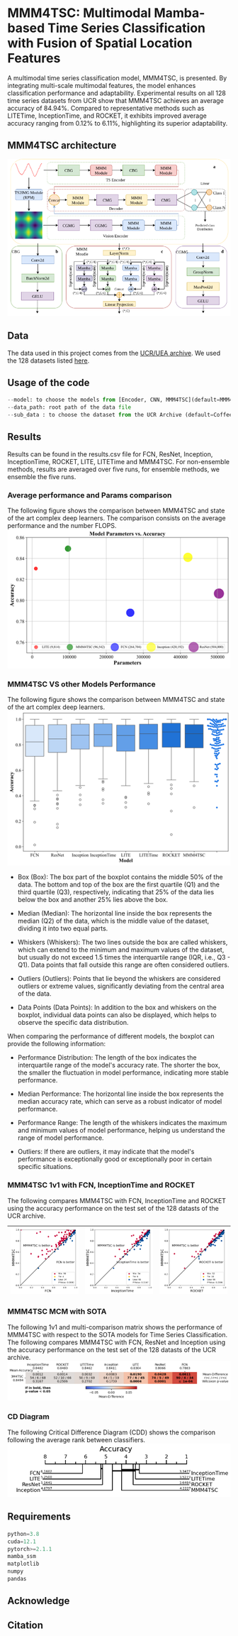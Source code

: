 # MMM4TSC: Multimodal Mamba-based Time Series Classification with Fusion of Spatial Location Features
A multimodal time series classification model, MMM4TSC, is presented. By integrating multi-scale multimodal features, the model enhances classification performance and adaptability. Experimental results on all 128 time series datasets from UCR show that MMM4TSC achieves an average accuracy of 84.94\%. Compared to representative methods such as LITETime, InceptionTime, and ROCKET, it exhibits improved average accuracy ranging from 0.12\% to 6.11\%, highlighting its superior adaptability.
## MMM4TSC architecture
![alt text](vision/archi_mmm4tsc.png)

## Data
The data used in this project comes from the [UCR/UEA archive](http://timeseriesclassification.com/TSC.zip). 
We used the 128 datasets listed [here](https://www.cs.ucr.edu/%7Eeamonn/time_series_data_2018/).
## Usage of the code
```python
--model: to choose the models from [Encoder, CNN, MMM4TSC](default=MMM4TSC)
--data_path: root path of the data file
--sub_data : to choose the dataset from the UCR Archive (default=Coffee)
```
## Results
Results can be found in the results.csv file for FCN, ResNet, Inception, InceptionTime, ROCKET, LITE, LITETime and MMM4TSC. For non-ensemble methods, results are averaged over five runs, for ensemble methods, we ensemble the five runs.
### Average performance and Params comparison
The following figure shows the comparison between MMM4TSC and state of the art complex deep learners. The comparison consists on the average performance and the number FLOPS.
![alt text](vision/acc_params.svg)
### MMM4TSC VS other Models Performance 
The following figure shows the comparison between MMM4TSC and state of the art complex deep learners. 
![alt text](vision/all_performance.svg)
* Box (Box): The box part of the boxplot contains the middle 50% of the data. The bottom and top of the box are the first quartile (Q1) and the third quartile (Q3), respectively, indicating that 25% of the data lies below the box and another 25% lies above the box.

* Median (Median): The horizontal line inside the box represents the median (Q2) of the data, which is the middle value of the dataset, dividing it into two equal parts.

* Whiskers (Whiskers): The two lines outside the box are called whiskers, which can extend to the minimum and maximum values of the dataset, but usually do not exceed 1.5 times the interquartile range (IQR, i.e., Q3 - Q1). Data points that fall outside this range are often considered outliers.

* Outliers (Outliers): Points that lie beyond the whiskers are considered outliers or extreme values, significantly deviating from the central area of the data.

* Data Points (Data Points): In addition to the box and whiskers on the boxplot, individual data points can also be displayed, which helps to observe the specific data distribution.

When comparing the performance of different models, the boxplot can provide the following information:

* Performance Distribution: The length of the box indicates the interquartile range of the model's accuracy rate. The shorter the box, the smaller the fluctuation in model performance, indicating more stable performance.

* Median Performance: The horizontal line inside the box represents the median accuracy rate, which can serve as a robust indicator of model performance.

* Performance Range: The length of the whiskers indicates the maximum and minimum values of model performance, helping us understand the range of model performance.

* Outliers: If there are outliers, it may indicate that the model's performance is exceptionally good or exceptionally poor in certain specific situations.
### MMM4TSC 1v1 with FCN, InceptionTime and ROCKET
The following compares MMM4TSC with FCN, InceptionTime and ROCKET using the accuracy performance on the test set of the 128 datasts of the UCR archive.

| ![alt text](pic/3M4TSC_FCN.svg) | ![alt text](pic/3M4TSC_InceptionTime.svg) |![alt text](pic/3M4TSC_ROCKET.svg)|
| --- | --- | --- |

### MMM4TSC MCM with SOTA
The following 1v1 and multi-comparison matrix shows the performance of MMM4TSC with respect to the SOTA models for Time Series Classification.
The following compares MMM4TSC with FCN, ResNet and Inception using the accuracy performance on the test set of the 128 datasts of the UCR archive.
![alt text](pic/mcm.png)

### CD Diagram
The following Critical Difference Diagram (CDD) shows the comparison following the average rank between classifiers.
![alt text](pic/cd-diagram.png)

## Requirements
```python
python=3.8
cuda=12.1
pytorch>=2.1.1
mamba_ssm
matplotlib
numpy
pandas
```
## Acknowledge

## Citation
